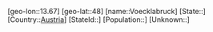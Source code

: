 ﻿---
location: [48,13.67]
type: City
tags:
- geo/City


SpocWebEntityId: 35371
isDeleted: false
confidential: public

---
[geo-lon::13.67]
[geo-lat::48]
[name::Voecklabruck]
[State::]
[Country::[Austria](geo/Continent/Europe/Austria.md)]
[StateId::]
[Population::]
[Unknown::]


